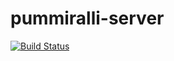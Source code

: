
# pummiralli-server

[![Build Status](https://travis-ci.org/AradoLabs/pummiralli-server.svg?branch=master)](https://travis-ci.org/AradoLabs/pummiralli-server)